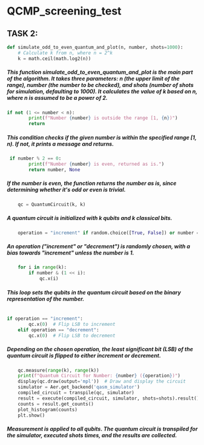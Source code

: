 # QCMP_screening_test

## TASK 2:

```python
def simulate_odd_to_even_quantum_and_plot(n, number, shots=1000):
    # Calculate k from n, where n = 2^k
    k = math.ceil(math.log2(n))
```

##### This function simulate_odd_to_even_quantum_and_plot is the main part of the algorithm. It takes three parameters: n (the upper limit of the range), number (the number to be checked), and shots (number of shots for simulation, defaulting to 1000). It calculates the value of k based on n, where n is assumed to be a power of 2.


```python
if not (1 <= number < n):
        print(f"Number {number} is outside the range [1, {n})")
        return
```

##### This condition checks if the given number is within the specified range [1, n). If not, it prints a message and returns.

```python
 if number % 2 == 0:
        print(f"Number {number} is even, returned as is.")
        return number, None
```
##### If the number is even, the function returns the number as is, since determining whether it's odd or even is trivial.

```python
    qc = QuantumCircuit(k, k)
```
##### A quantum circuit is initialized with k qubits and k classical bits.

```python
    operation = "increment" if random.choice([True, False]) or number == 1 else "decrement"
```
##### An operation ("increment" or "decrement") is randomly chosen, with a bias towards "increment" unless the number is 1.

```python
    for i in range(k):
        if number & (1 << i):
            qc.x(i)
```

##### This loop sets the qubits in the quantum circuit based on the binary representation of the number.

```python

if operation == "increment":
        qc.x(0)  # Flip LSB to increment
    elif operation == "decrement":
        qc.x(0)  # Flip LSB to decrement
```
##### Depending on the chosen operation, the least significant bit (LSB) of the quantum circuit is flipped to either increment or decrement.

```python
    qc.measure(range(k), range(k))
    print(f"Quantum Circuit for Number: {number} ({operation})")
    display(qc.draw(output='mpl'))  # Draw and display the circuit
    simulator = Aer.get_backend('qasm_simulator')
    compiled_circuit = transpile(qc, simulator)
    result = execute(compiled_circuit, simulator, shots=shots).result()
    counts = result.get_counts()
    plot_histogram(counts)
    plt.show()

```
##### Measurement is applied to all qubits. The quantum circuit is transpiled for the simulator, executed shots times, and the results are collected.


